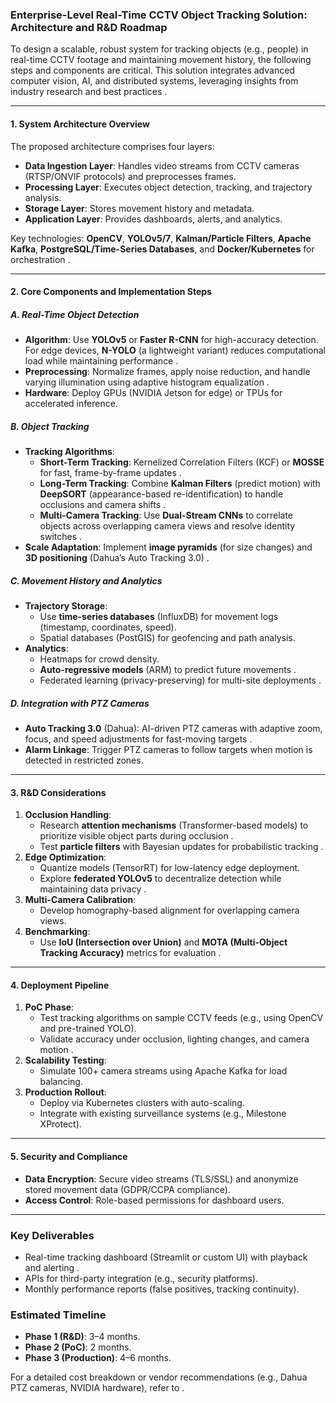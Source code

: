 ### Enterprise-Level Real-Time CCTV Object Tracking Solution: Architecture and R&D Roadmap  
To design a scalable, robust system for tracking objects (e.g., people) in real-time CCTV footage and maintaining movement history, the following steps and components are critical. This solution integrates advanced computer vision, AI, and distributed systems, leveraging insights from industry research and best practices .

---

#### **1. System Architecture Overview**  
The proposed architecture comprises four layers:  
- **Data Ingestion Layer**: Handles video streams from CCTV cameras (RTSP/ONVIF protocols) and preprocesses frames.  
- **Processing Layer**: Executes object detection, tracking, and trajectory analysis.  
- **Storage Layer**: Stores movement history and metadata.  
- **Application Layer**: Provides dashboards, alerts, and analytics.  

Key technologies: **OpenCV**, **YOLOv5/7**, **Kalman/Particle Filters**, **Apache Kafka**, **PostgreSQL/Time-Series Databases**, and **Docker/Kubernetes** for orchestration .

---

#### **2. Core Components and Implementation Steps**  

##### **A. Real-Time Object Detection**  
- **Algorithm**: Use **YOLOv5** or **Faster R-CNN** for high-accuracy detection. For edge devices, **N-YOLO** (a lightweight variant) reduces computational load while maintaining performance .  
- **Preprocessing**: Normalize frames, apply noise reduction, and handle varying illumination using adaptive histogram equalization .  
- **Hardware**: Deploy GPUs (NVIDIA Jetson for edge) or TPUs for accelerated inference.  

##### **B. Object Tracking**  
- **Tracking Algorithms**:  
  - **Short-Term Tracking**: Kernelized Correlation Filters (KCF) or **MOSSE** for fast, frame-by-frame updates .  
  - **Long-Term Tracking**: Combine **Kalman Filters** (predict motion) with **DeepSORT** (appearance-based re-identification) to handle occlusions and camera shifts .  
  - **Multi-Camera Tracking**: Use **Dual-Stream CNNs** to correlate objects across overlapping camera views and resolve identity switches .  
- **Scale Adaptation**: Implement **image pyramids** (for size changes) and **3D positioning** (Dahua’s Auto Tracking 3.0) .  

##### **C. Movement History and Analytics**  
- **Trajectory Storage**:  
  - Use **time-series databases** (InfluxDB) for movement logs (timestamp, coordinates, speed).  
  - Spatial databases (PostGIS) for geofencing and path analysis.  
- **Analytics**:  
  - Heatmaps for crowd density.  
  - **Auto-regressive models** (ARM) to predict future movements .  
  - Federated learning (privacy-preserving) for multi-site deployments .  

##### **D. Integration with PTZ Cameras**  
- **Auto Tracking 3.0** (Dahua): AI-driven PTZ cameras with adaptive zoom, focus, and speed adjustments for fast-moving targets .  
- **Alarm Linkage**: Trigger PTZ cameras to follow targets when motion is detected in restricted zones.  

---

#### **3. R&D Considerations**  
1. **Occlusion Handling**:  
   - Research **attention mechanisms** (Transformer-based models) to prioritize visible object parts during occlusion .  
   - Test **particle filters** with Bayesian updates for probabilistic tracking .  
2. **Edge Optimization**:  
   - Quantize models (TensorRT) for low-latency edge deployment.  
   - Explore **federated YOLOv5** to decentralize detection while maintaining data privacy .  
3. **Multi-Camera Calibration**:  
   - Develop homography-based alignment for overlapping camera views.  
4. **Benchmarking**:  
   - Use **IoU (Intersection over Union)** and **MOTA (Multi-Object Tracking Accuracy)** metrics for evaluation .  

---

#### **4. Deployment Pipeline**  
1. **PoC Phase**:  
   - Test tracking algorithms on sample CCTV feeds (e.g., using OpenCV and pre-trained YOLO).  
   - Validate accuracy under occlusion, lighting changes, and camera motion .  
2. **Scalability Testing**:  
   - Simulate 100+ camera streams using Apache Kafka for load balancing.  
3. **Production Rollout**:  
   - Deploy via Kubernetes clusters with auto-scaling.  
   - Integrate with existing surveillance systems (e.g., Milestone XProtect).  

---

#### **5. Security and Compliance**  
- **Data Encryption**: Secure video streams (TLS/SSL) and anonymize stored movement data (GDPR/CCPA compliance).  
- **Access Control**: Role-based permissions for dashboard users.  

---

### **Key Deliverables**  
- Real-time tracking dashboard (Streamlit or custom UI) with playback and alerting .  
- APIs for third-party integration (e.g., security platforms).  
- Monthly performance reports (false positives, tracking continuity).  

### **Estimated Timeline**  
- **Phase 1 (R&D)**: 3–4 months.  
- **Phase 2 (PoC)**: 2 months.  
- **Phase 3 (Production)**: 4–6 months.  

For a detailed cost breakdown or vendor recommendations (e.g., Dahua PTZ cameras, NVIDIA hardware), refer to .